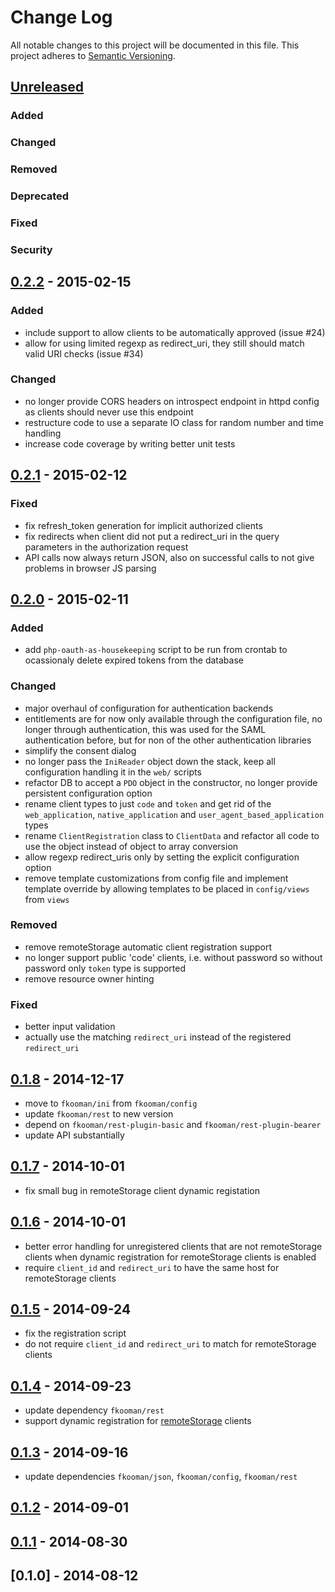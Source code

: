 # Change Log
All notable changes to this project will be documented in this file.
This project adheres to [Semantic Versioning](http://semver.org/).

## [Unreleased][unreleased]
### Added
### Changed
### Removed
### Deprecated
### Fixed
### Security

## [0.2.2] - 2015-02-15
### Added
- include support to allow clients to be automatically approved (issue #24)
- allow for using limited regexp as redirect_uri, they still should match 
  valid URI checks (issue #34)

### Changed
- no longer provide CORS headers on introspect endpoint in httpd 
  config as clients should never use this endpoint
- restructure code to use a separate IO class for random number and time
  handling
- increase code coverage by writing better unit tests

## [0.2.1] - 2015-02-12
### Fixed
- fix refresh_token generation for implicit authorized clients
- fix redirects when client did not put a redirect_uri in the query
  parameters in the authorization request
- API calls now always return JSON, also on successful calls to not give
  problems in browser JS parsing

## [0.2.0] - 2015-02-11
### Added
- add `php-oauth-as-housekeeping` script to be run from crontab to ocassionaly
  delete expired tokens from the database

### Changed
- major overhaul of configuration for authentication backends
- entitlements are for now only available through the configuration file, no
  longer through authentication, this was used for the SAML authentication 
  before, but for non of the other authentication libraries
- simplify the consent dialog
- no longer pass the `IniReader` object down the stack, keep all configuration 
  handling it in the `web/` scripts
- refactor DB to accept a `PDO` object in the constructor, no longer provide
  persistent configuration option
- rename client types to just `code` and `token` and get rid of the 
  `web_application`, `native_application` and `user_agent_based_application`
  types
- rename `ClientRegistration` class to `ClientData` and refactor all code 
  to use the object instead of object to array conversion
- allow regexp redirect_uris only by setting the explicit configuration 
  option
- remove template customizations from config file and implement template
  override by allowing templates to be placed in `config/views` from 
  `views`

### Removed
- remove remoteStorage automatic client registration support
- no longer support public 'code' clients, i.e. without password so without
  password only `token` type is supported
- remove resource owner hinting

### Fixed
- better input validation
- actually use the matching `redirect_uri` instead of the registered 
  `redirect_uri`

## [0.1.8] - 2014-12-17
- move to `fkooman/ini` from `fkooman/config`
- update `fkooman/rest` to new version
- depend on `fkooman/rest-plugin-basic` and `fkooman/rest-plugin-bearer`
- update API substantially

## [0.1.7] - 2014-10-01
- fix small bug in remoteStorage client dynamic registation

## [0.1.6] - 2014-10-01
- better error handling for unregistered clients that are not 
  remoteStorage clients when dynamic registration for remoteStorage
  clients is enabled
- require `client_id` and `redirect_uri` to have the same host for
  remoteStorage clients

## [0.1.5] - 2014-09-24
- fix the registration script
- do not require `client_id` and `redirect_uri` to match for remoteStorage 
  clients

## [0.1.4] - 2014-09-23
- update dependency `fkooman/rest`
- support dynamic registration for [remoteStorage](http://remotestorage.io) 
  clients

## [0.1.3] - 2014-09-16
- update dependencies `fkooman/json`, `fkooman/config`, `fkooman/rest`

## [0.1.2] - 2014-09-01

## [0.1.1] - 2014-08-30

## [0.1.0] - 2014-08-12

[unreleased]: https://github.com/fkooman/php-oauth-as/compare/0.2.2...HEAD
[0.2.2]: https://github.com/fkooman/php-oauth-as/compare/0.2.1...0.2.2
[0.2.1]: https://github.com/fkooman/php-oauth-as/compare/0.2.0...0.2.1
[0.2.0]: https://github.com/fkooman/php-oauth-as/compare/0.1.8...0.2.0
[0.1.8]: https://github.com/fkooman/php-oauth-as/compare/0.1.7...0.1.8
[0.1.7]: https://github.com/fkooman/php-oauth-as/compare/0.1.6...0.1.7
[0.1.6]: https://github.com/fkooman/php-oauth-as/compare/0.1.5...0.1.6
[0.1.5]: https://github.com/fkooman/php-oauth-as/compare/0.1.4...0.1.5
[0.1.4]: https://github.com/fkooman/php-oauth-as/compare/0.1.3...0.1.4
[0.1.3]: https://github.com/fkooman/php-oauth-as/compare/0.1.2...0.1.3
[0.1.2]: https://github.com/fkooman/php-oauth-as/compare/0.1.1...0.1.2
[0.1.1]: https://github.com/fkooman/php-oauth-as/compare/0.1.0...0.1.1

